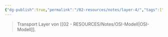 ```yaml
---
{"dg-publish":true,"permalink":"/02-resources/notes/layer-4/","tags":["netzwerk"],"noteIcon":"","updated":"2025-08-26T16:35:05.000+02:00"}
---
```


> Transport Layer von [[02 - RESOURCES/Notes/OSI-Modell\|OSI-Modell]].

